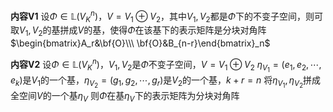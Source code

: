**内容V1**
设$\Phi\in\mathbb{L}(V_K^n)$，$V=V_1\oplus V_2$，其中$V_1,V_2$都是$\Phi$下的不变子空间，则可取$V_1,V_2$的基拼成$V$的基，使得$\Phi$在该基下的表示矩阵是分块对角阵$\begin{bmatrix}A_r&\bf{O}\\\
\bf{O}&B_{n-r}\end{bmatrix}_n$

**内容V2**
设$\Phi\in\mathbb{L}(V_K^n)$，$V_1,V_2$是$\Phi$不变子空间，$V=V_1\oplus V_2$
$\eta_{V_1}=(e_1,e_2,\cdots,e_k)$是$V_1$的一个基，$\eta_{V_2}=(g_1,g_2,\cdots,g_r)$是$V_2$的一个基，$k+r=n$
将$\eta_{V_1},\eta_{V_2}$拼成全空间$V$的一个基$\eta_V$
则$\Phi$在基$\eta_V$下的表示矩阵为分块对角阵
